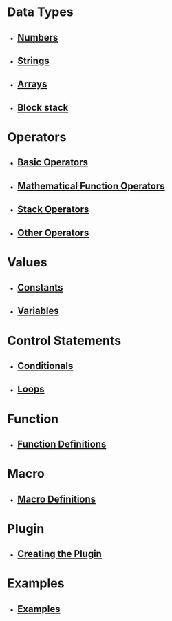 # Data Types

- ## [Numbers](./data_type/numbers.md)
- ## [Strings](./data_type/strings.md)
- ## [Arrays](./data_type/array.md)
- ## [Block stack](./data_type/block_stack.md) 

# Operators

- ## [Basic Operators](./operators/basic.md)
- ## [Mathematical Function Operators](./operators/math.md)
- ## [Stack Operators](./operators/stack.md)
- ## [Other Operators](./operators/other.md)

# Values

- ## [Constants](./values/constants.md)
- ## [Variables](./values/variables.md)

# Control Statements

- ## [Conditionals](./control-statements/conditionals.md)
- ## [Loops](./control-statements/loops.md)

# Function

- ## [Function Definitions](./function/function.md)

# Macro

- ## [Macro Definitions](./macro/macro.md)

# Plugin

- ## [Creating the Plugin](./plugin/plugin.md)

<!-- # I/O
- ## [Input](./io/input.md)
- ## [Output](./io/output.md) -->

# Examples

- ## [Examples](./examples/example.md)
